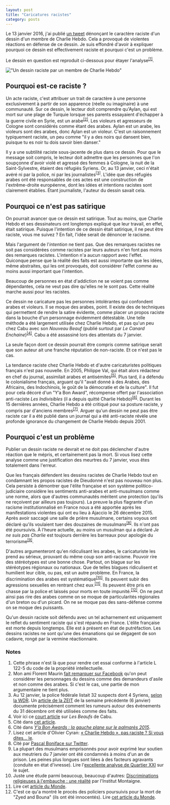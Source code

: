 ```yaml
---
layout: post
title: "Caricatures racistes"
category: posts
---
```


Le 13 janvier 2016, j'ai publié [un tweet](https://twitter.com/nicolaskb/status/687270412162568192) dénonçant le caractère raciste d'un dessin d'un membre de Charlie Hebdo. Cela a provoqué de violentes réactions en défense de ce dessin. Je suis effondré d'avoir à expliquer pourquoi ce dessin est effectivement raciste et pourquoi c'est un problème.

Le dessin en question est reproduit ci-dessous pour étayer l'analyse<sup><a href="#notes">[1]</a></sup>.

!["Un dessin raciste par un membre de Charlie Hebdo"](/images/racist-cartoon.jpg)

## Pourquoi est-ce raciste ?

Un acte raciste, c'est attribuer un trait de caractère à une personne exclusivement à partir de son apparence (réelle ou imaginaire) à une communauté. Sur ce dessin, le lecteur doit comprendre qu'Aylan, qui est mort sur une plage de Turquie lorsque ses parents essayaient d'échapper à la guerre civile en Syrie, est un arabe<sup><a href="#notes">[2]</a></sup>. Les violeurs et agresseurs de Cologne sont considérés comme étant des arabes. Aylan est un arabe, les violeurs sont des arabes, donc Aylan est un violeur. C'est un raisonnement typiquement raciste, un peu comme "il y a des noirs qui dansent bien, puisque tu es noir tu dois savoir bien danser."

Il y a une subtilité raciste sous-jacente de plus dans ce dessin. Pour que le message soit compris, le lecteur doit admettre que les personnes que l'on soupçonne d'avoir violé et agressé des femmes à Cologne, la nuit de la Saint-Sylvestre, étaient des réfugiés Syriens. Or, au 13 janvier, ceci n'était avéré ni par la police, ni par les journalistes<sup><a href="#notes">[3]</a></sup>. L'idée que des réfugiés arabes ont été responsables de ces actes est une construction de l'extrême-droite européenne, dont les idées et intentions racistes sont clairement établies. Étant journaliste, l'auteur du dessin savait cela.

## Pourquoi ce n'est pas satirique

On pourrait avancer que ce dessin est satirique. Tout au moins, que Charlie Hebdo et ses dessinateurs ont longtemps expliqué que leur travail, en effet, était satirique. Puisque l'intention de ce dessin était satirique, il ne peut être raciste, vous me suivez ? En fait, l'idée serait de dénoncer le racisme.

Mais l'argument de l'_intention_ ne tient pas. Que des remarques racistes ne soit pas considérées comme racistes par leurs auteurs n'en font pas moins des remarques racistes. L'intention n'a aucun rapport avec l'effet. Quiconque pense que la réalité des faits est aussi importante que les idées, même abstraites, qui les ont provoqués, doit considérer l'effet comme au moins aussi important que l'intention. 

Beaucoup de personnes en état d'addiction ne se voient pas comme dépendantes, cela ne veut pas dire qu'elles ne le sont pas. Cette réalité marche aussi pour les racistes.

Ce dessin ne caricature pas les personnes intolérantes qui confondent arabes et violeurs. Il se moque des arabes, point. Il existe des de techniques qui permettent de rendre la satire évidente, comme placer un propos raciste dans la bouche d'un personnage évidemment détestable. Une telle méthode a été largement utilisée chez Charlie Hebdo, et pas qu'un peu chez Cabu avec son _Nouveau Beauf_ (publié surtout par _Le Canard Enchaine_)<sup><a href="#notes">[4]</a></sup>. Cabu a été assassiné lors des attentats du 7 janvier.

La seule façon dont ce dessin pourrait être compris comme satirique serait que son auteur ait une franche réputation de non-raciste. Et ce n'est pas le cas.

La tendance raciste chez Charlie Hebdo et d'autre caricaturistes politiques français n'est pas nouvelle. En 2005, Philippe Val, qui était alors rédacteur en chef du journal, assimilait arabes et antisémites<sup><a href="#notes">[5]</a></sup>. Plus tard, il a défendu le colonialisme français, arguant qu'il "avait donné à des Arabes, des Africains, des Indochinois, le goût de la démocratie et de la culture". Il fut pour cela décoré d'un "Y’a Bon Award", récompense offert par l'association anti-raciste _Les Indivisibles_ (il a depuis quitté Charlie Hebdo)<sup><a href="#notes">[6]</a></sup>. Durant les 15 dernières années, Charlie Hebdo a été critiqué pour sa posture raciste, y compris par d'anciens membres<sup><a href="#notes">[7]</a></sup>. Arguer qu'un dessin ne peut pas être raciste car il a été publié dans un journal qui a été anti-raciste révèle une profonde ignorance du changement de Charlie Hebdo depuis 2001.

## Pourquoi c'est un problème

Publier un dessin raciste ne devrait et ne doit pas déclencher d'autre réaction que le mépris, et certainement pas la mort. Si vous lisez cette analyse comme une justification des meurtres du 7 janvier, vous êtes totalement dans l'erreur.

Que les français défendent les dessins racistes de Charlie Hebdo tout en condamnant les propos racistes de Dieudonné n'est pas nouveau non plus. Cela persiste à démontrer que l'élite française et son système politico-judiciaire considère les sentiments anti-arabes et anti-musulmans comme une norme, alors que d'autres communautés méritent une protection (qu'ils ne reçoivent par ailleurs pas toujours). La preuve la plus flagrante d'un racisme institutionnalisé en France nous a été apportée après les manifestations violentes qui ont eu lieu à Ajaccio le 26 décembre 2015. Après avoir saccagé une salle de prière musulmane, certains voyous ont déclaré qu'ils voulaient tuer des douzaines de musulmans<sup><a href="#notes">[8]</a></sup>. Ils n'ont pas été poursuivis. À l'heure actuelle, au moins un musulman qui a déclaré _Je ne suis pas Charlie_ est toujours derrière les barreaux pour apologie du terrorisme<sup><a href="#notes">[9]</a></sup>. 

D'autres argumenteront qu'en ridiculisant les arabes, le caricaturiste les prend au sérieux, prouvant du même coup son anti-racisme. Pouvoir rire des stéréotypes est une bonne chose. Partout, on blague sur les stéréotypes régionaux ou nationaux. Que de telles blagues ridiculisent et humilient leur cible, ou pas, est un autre problème. En France, la discrimination des arabes est systématique<sup><a href="#notes">[10]</a></sup>. Ils peuvent subir des agressions sexuelles en rentrant chez eux.<sup><a href="#notes">[11]</a></sup>. Ils peuvent être pris en chasse par la police et laissés pour morts en toute impunité.<sup><a href="#notes">[12]</a></sup>. On ne peut ainsi pas rire des arabes comme on se moque de particularités régionales d'un breton ou d'un picard. On ne se moque pas des sans-défense comme on se moque des puissants.

Qu'un dessin raciste soit défendu avec un tel acharnement est uniquement le reflet du sentiment raciste qui s'est répandu en France. L'élite française est morte depuis longtemps. Elle est à présent en état de putréfaction. Les dessins racistes ne sont qu'une des émanations qui se dégagent de son cadavre, rongé par la vermine réactionnaire.

<a name="notes"></a>
### Notes
1. Cette phrase n'est là que pour rendre cet essai conforme à l'article L 122-5 du code de la propriété intellectuelle.
1. Mon ami Florent Maurin [fait remarquer sur Facebook](https://www.facebook.com/nicolas.kayserbril/posts/446968652176754?comment_id=447210595485893) qu'on peut considérer les personnages du dessins comme des demandeurs d'asile et non comme des arabes. Si c'est le cas, une partie de mon argumentaire ne tient plus.
1. Au 12 janvier, la police fédérale listait 32 suspects dont 4 Syriens, [selon la WDR](http://www1.wdr.de/themen/aktuell/vorfaelle-hauptbahnhof-koeln-fakten-100.html). Un [article de la ZEIT](http://www.zeit.de/gesellschaft/zeitgeschehen/2016-01/koeln-silvester-uebergriffe-medien) de la semaine précédente (6 janvier) documente précisément comment les rumeurs autour des évènements du 31 décembre ont été utilisées comme des faits.
1. Voir ici ce [court article](http://www.le-toaster.fr/culture-g/dou-viennent-les-beaufs/) sur _Les Beaufs_ de Cabu.
1. Cité dans [cet article](http://lmsi.net/Philippe-Val-est-un-raciste).
1. Cité dans [_Y’a Bon Awards : la gauche plane sur le palmarès 2015_](http://www.politis.fr/Y-a-Bon-Awards-la-gauche-plane-sur,31546.html).
1. Lisez cet article d'Olivier Cyran: [« Charlie Hebdo », pas raciste ? Si vous dites… le](http://www.article11.info/?Charlie-Hebdo-pas-raciste-Si-vous).
1. Cité par [Pascal Boniface sur Twitter](https://twitter.com/PascalBoniface/status/681077240269041664).
1. La plupart des musulmans emprisonnés pour avoir exprimé leur soutien aux meutriers du 7 janvier ont été condamnés à moins d'un an de prison. Les peines plus longues sont liées à des facteurs agravants (conduite en état d'ivresse). Lire l'[excellente analyse de Quartier XXI](http://quartiersxxi.org/le-delire-anti-terroriste-manque-sa-cible) sur le sujet.
1. Juste une étude parmi beaucoup, beaucoup d'autres: [Discriminations religieuses à l'embauche : une réalité](http://www.institutmontaigne.org/fr/publications/discriminations-religieuses-lembauche-une-realite) par l'Institut Montaigne.
1. Lire cet [article du Monde](http://www.lemonde.fr/police-justice/article/2015/12/18/espece-de-libanais-de-merde-connards-sales-noirs-des-adolescents-portent-plainte-pour-violences-policieres_4834472_1653578.html).
1. C'est ce qu'a montré le procès des policiers poursuivis pour la mort de "Zyed and Bouna" (ils ont été innocentés). Lire [cet article du Monde](http://www.lemonde.fr/societe/article/2015/05/18/mort-de-zyed-et-bouna-relaxe-definitive-des-deux-policiers_4635109_3224.html).